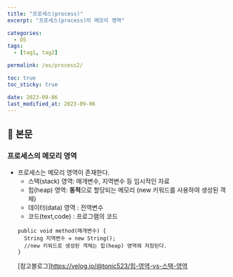 ```yaml
---
title: "프로세스(process)"
excerpt: "프로세스(process)의 메모리 영역"

categories:
  - OS
tags:
  - [tag1, tag2]

permalink: /os/process2/

toc: true
toc_sticky: true

date: 2023-09-06
last_modified_at: 2023-09-06
---
```


## 🔎 본문

### 프로세스의 메모리 영역
- 프로세스는 메모리 영역이 존재한다.
    - 스택(stack) 영역: 매개변수, 지역변수 등 임시적인 자료
    - 힙(heap) 영역: **동적**으로 할당되는 메모리 (new 키워드를 사용하여 생성된 객체)
    - 데이터(data) 영역 : 전역변수
    - 코드(text,code) : 프로그램의 코드
  ```
  public void method(매개변수) {
    String 지역변수 = new String();
    //new 키워드로 생성된 객체는 힙(heap) 영역에 저장된다.
  }
  ```
  [참고블로그]https://velog.io/@tonic523/힙-영역-vs-스택-영역


